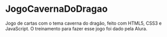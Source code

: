 # JogoCavernaDoDragao
Jogo de cartas com o tema caverna do dragão, feito com HTML5, CSS3 e JavaScript. O treinamento para fazer esse jogo foi dado pela Alura.
